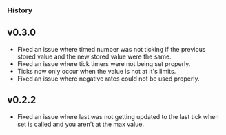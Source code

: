 ### History

## v0.3.0

* Fixed an issue where timed number was not ticking if the previous stored value and the new stored value were the same.
* Fixed an issue where tick timers were not being set properly.
* Ticks now only occur when the value is not at it's limits.
* Fixed an issue where negative rates could not be used properly.

## v0.2.2

* Fixed an issue where last was not getting updated to the last tick when set is called and you aren't at the max value.
